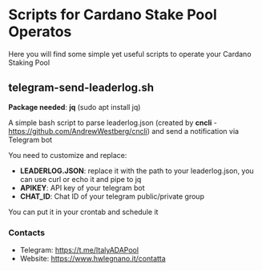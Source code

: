 # Scripts for Cardano Stake Pool Operatos

Here you will find some simple yet useful scripts to operate your Cardano Staking Pool

## telegram-send-leaderlog.sh
**Package needed**: **jq** (sudo apt install jq)

A simple bash script to parse leaderlog.json (created by **cncli** - https://github.com/AndrewWestberg/cncli) and send a notification via Telegram bot

You need to customize and replace:

* **LEADERLOG.JSON**: replace it with the path to your leaderlog.json, you can use curl or echo it and pipe to jq
* **APIKEY**: API key of your telegram bot
* **CHAT_ID**: Chat ID of your telegram public/private group

You can put it in your crontab and schedule it

### Contacts

* Telegram: https://t.me/ItalyADAPool
* Website: https://www.hwlegnano.it/contatta
